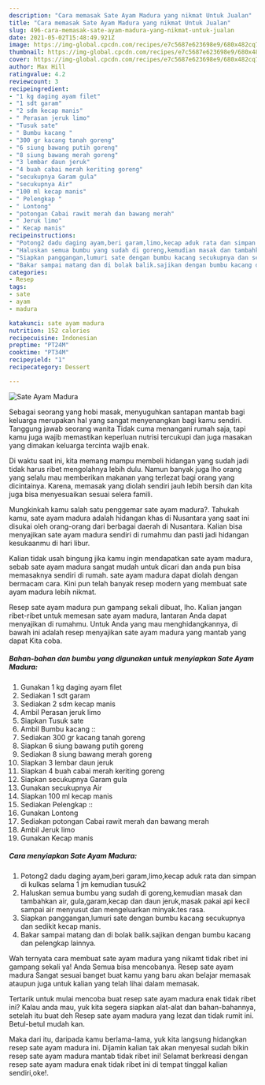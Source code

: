 ```yaml
---
description: "Cara memasak Sate Ayam Madura yang nikmat Untuk Jualan"
title: "Cara memasak Sate Ayam Madura yang nikmat Untuk Jualan"
slug: 496-cara-memasak-sate-ayam-madura-yang-nikmat-untuk-jualan
date: 2021-05-02T15:48:49.921Z
image: https://img-global.cpcdn.com/recipes/e7c5687e623698e9/680x482cq70/sate-ayam-madura-foto-resep-utama.jpg
thumbnail: https://img-global.cpcdn.com/recipes/e7c5687e623698e9/680x482cq70/sate-ayam-madura-foto-resep-utama.jpg
cover: https://img-global.cpcdn.com/recipes/e7c5687e623698e9/680x482cq70/sate-ayam-madura-foto-resep-utama.jpg
author: Max Hill
ratingvalue: 4.2
reviewcount: 3
recipeingredient:
- "1 kg daging ayam filet"
- "1 sdt garam"
- "2 sdm kecap manis"
- " Perasan jeruk limo"
- "Tusuk sate"
- " Bumbu kacang "
- "300 gr kacang tanah goreng"
- "6 siung bawang putih goreng"
- "8 siung bawang merah goreng"
- "3 lembar daun jeruk"
- "4 buah cabai merah keriting goreng"
- "secukupnya Garam gula"
- "secukupnya Air"
- "100 ml kecap manis"
- " Pelengkap "
- " Lontong"
- "potongan Cabai rawit merah dan bawang merah"
- " Jeruk limo"
- " Kecap manis"
recipeinstructions:
- "Potong2 dadu daging ayam,beri garam,limo,kecap aduk rata dan simpan di kulkas selama 1 jm kemudian tusuk2"
- "Haluskan semua bumbu yang sudah di goreng,kemudian masak dan tambahkan air, gula,garam,kecap dan daun jeruk,masak pakai api kecil sampai air menyusut dan mengeluarkan minyak.tes rasa."
- "Siapkan panggangan,lumuri sate dengan bumbu kacang secukupnya dan sedikit kecap manis."
- "Bakar sampai matang dan di bolak balik.sajikan dengan bumbu kacang dan pelengkap lainnya."
categories:
- Resep
tags:
- sate
- ayam
- madura

katakunci: sate ayam madura 
nutrition: 152 calories
recipecuisine: Indonesian
preptime: "PT24M"
cooktime: "PT34M"
recipeyield: "1"
recipecategory: Dessert

---
```



![Sate Ayam Madura](https://img-global.cpcdn.com/recipes/e7c5687e623698e9/680x482cq70/sate-ayam-madura-foto-resep-utama.jpg)

Sebagai seorang yang hobi masak, menyuguhkan santapan mantab bagi keluarga merupakan hal yang sangat menyenangkan bagi kamu sendiri. Tanggung jawab seorang  wanita Tidak cuma menangani rumah saja, tapi kamu juga wajib memastikan keperluan nutrisi tercukupi dan juga masakan yang dimakan keluarga tercinta wajib enak.

Di waktu  saat ini, kita memang mampu membeli hidangan yang sudah jadi tidak harus ribet mengolahnya lebih dulu. Namun banyak juga lho orang yang selalu mau memberikan makanan yang terlezat bagi orang yang dicintainya. Karena, memasak yang diolah sendiri jauh lebih bersih dan kita juga bisa menyesuaikan sesuai selera famili. 



Mungkinkah kamu salah satu penggemar sate ayam madura?. Tahukah kamu, sate ayam madura adalah hidangan khas di Nusantara yang saat ini disukai oleh orang-orang dari berbagai daerah di Nusantara. Kalian bisa menyajikan sate ayam madura sendiri di rumahmu dan pasti jadi hidangan kesukaanmu di hari libur.

Kalian tidak usah bingung jika kamu ingin mendapatkan sate ayam madura, sebab sate ayam madura sangat mudah untuk dicari dan anda pun bisa memasaknya sendiri di rumah. sate ayam madura dapat diolah dengan bermacam cara. Kini pun telah banyak resep modern yang membuat sate ayam madura lebih nikmat.

Resep sate ayam madura pun gampang sekali dibuat, lho. Kalian jangan ribet-ribet untuk memesan sate ayam madura, lantaran Anda dapat menyajikan di rumahmu. Untuk Anda yang mau menghidangkannya, di bawah ini adalah resep menyajikan sate ayam madura yang mantab yang dapat Kita coba.

<!--inarticleads1-->

##### Bahan-bahan dan bumbu yang digunakan untuk menyiapkan Sate Ayam Madura:

1. Gunakan 1 kg daging ayam filet
1. Sediakan 1 sdt garam
1. Sediakan 2 sdm kecap manis
1. Ambil  Perasan jeruk limo
1. Siapkan Tusuk sate
1. Ambil  Bumbu kacang ::
1. Sediakan 300 gr kacang tanah goreng
1. Siapkan 6 siung bawang putih goreng
1. Sediakan 8 siung bawang merah goreng
1. Siapkan 3 lembar daun jeruk
1. Siapkan 4 buah cabai merah keriting goreng
1. Siapkan secukupnya Garam gula
1. Gunakan secukupnya Air
1. Siapkan 100 ml kecap manis
1. Sediakan  Pelengkap ::
1. Gunakan  Lontong
1. Sediakan potongan Cabai rawit merah dan bawang merah
1. Ambil  Jeruk limo
1. Gunakan  Kecap manis




<!--inarticleads2-->

##### Cara menyiapkan Sate Ayam Madura:

1. Potong2 dadu daging ayam,beri garam,limo,kecap aduk rata dan simpan di kulkas selama 1 jm kemudian tusuk2
1. Haluskan semua bumbu yang sudah di goreng,kemudian masak dan tambahkan air, gula,garam,kecap dan daun jeruk,masak pakai api kecil sampai air menyusut dan mengeluarkan minyak.tes rasa.
1. Siapkan panggangan,lumuri sate dengan bumbu kacang secukupnya dan sedikit kecap manis.
1. Bakar sampai matang dan di bolak balik.sajikan dengan bumbu kacang dan pelengkap lainnya.




Wah ternyata cara membuat sate ayam madura yang nikamt tidak ribet ini gampang sekali ya! Anda Semua bisa mencobanya. Resep sate ayam madura Sangat sesuai banget buat kamu yang baru akan belajar memasak ataupun juga untuk kalian yang telah lihai dalam memasak.

Tertarik untuk mulai mencoba buat resep sate ayam madura enak tidak ribet ini? Kalau anda mau, yuk kita segera siapkan alat-alat dan bahan-bahannya, setelah itu buat deh Resep sate ayam madura yang lezat dan tidak rumit ini. Betul-betul mudah kan. 

Maka dari itu, daripada kamu berlama-lama, yuk kita langsung hidangkan resep sate ayam madura ini. Dijamin kalian tak akan menyesal sudah bikin resep sate ayam madura mantab tidak ribet ini! Selamat berkreasi dengan resep sate ayam madura enak tidak ribet ini di tempat tinggal kalian sendiri,oke!.

